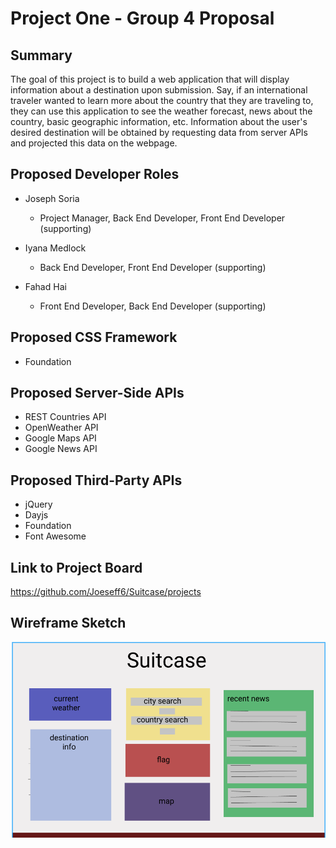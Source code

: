 # Project One - Group 4 Proposal

## Summary

The goal of this project is to build a web application that will display information about a destination upon submission. Say, if an international traveler wanted to learn more about the country that they are traveling to, they can use this application to see the weather forecast, news about the country, basic geographic information, etc. Information about the user's desired destination will be obtained by requesting data from server APIs and projected this data on the webpage.

## Proposed Developer Roles

* Joseph Soria
    * Project Manager, Back End Developer, Front End Developer (supporting)

 * Iyana Medlock
    * Back End Developer, Front End Developer (supporting)

 * Fahad Hai
    * Front End Developer, Back End Developer (supporting)

## Proposed CSS Framework

* Foundation

## Proposed Server-Side APIs

* REST Countries API
* OpenWeather API
* Google Maps API
* Google News API

## Proposed Third-Party APIs

* jQuery
* Dayjs
* Foundation
* Font Awesome

## Link to Project Board

https://github.com/Joeseff6/Suitcase/projects

## Wireframe Sketch

![Wireframe Design for our project](Assets/Images/wireframeDesign.png)
